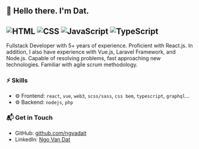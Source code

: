 ## 👋 Hello there. I'm Dat.
![HTML](https://img.shields.io/badge/HTML-Expert-orange)
![CSS](https://img.shields.io/badge/CSS-Expert-blue)
![JavaScript](https://img.shields.io/badge/JavaScript-Expert-yellow)
![TypeScript](https://img.shields.io/badge/TypeScript-Knowledge-lightgrey)
---

Fullstack Developer with 5+ years of experience. Proficient with React.js. In addition, I also have experience with Vue.js, Laravel Framework, and Node.js. Capable of resolving problems, fast approaching new technologies. Familiar with agile scrum methodology.

### ⚡ Skills
- ⚙️ Frontend: `react`, `vue`, `web3`, `scss/sass`, `css bem`, `typescript`, `graphql`...
- ⚙️ Backend: `nodejs`, `php`

### 📬 Get in Touch
- GitHub: [github.com/ngvadait][github]
- LinkedIn: [Ngo Van Dat][linkedin]

[github]: https://github.com/ngvadait
[linkedin]: https://linkedin.com/in/datnv33
